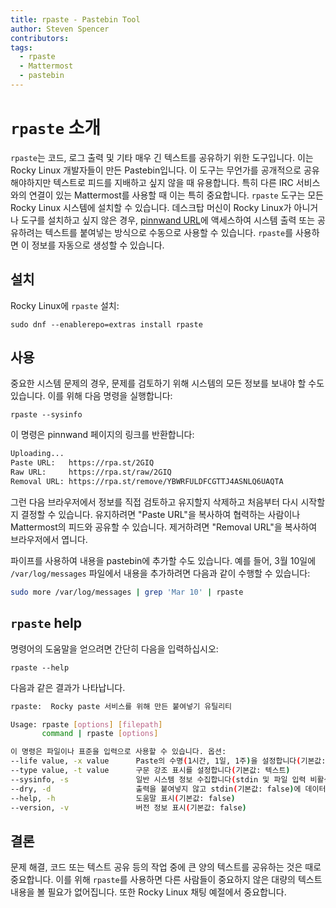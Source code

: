 ```yaml
---
title: rpaste - Pastebin Tool
author: Steven Spencer
contributors:
tags:
  - rpaste
  - Mattermost
  - pastebin
---
```


# `rpaste` 소개

`rpaste`는 코드, 로그 출력 및 기타 매우 긴 텍스트를 공유하기 위한 도구입니다. 이는 Rocky Linux 개발자들이 만든 Pastebin입니다. 이 도구는 무언가를 공개적으로 공유해야하지만 텍스트로 피드를 지배하고 싶지 않을 때 유용합니다. 특히 다른 IRC 서비스와의 연결이 있는 Mattermost를 사용할 때 이는 특히 중요합니다. `rpaste` 도구는 모든 Rocky Linux 시스템에 설치할 수 있습니다. 데스크탑 머신이 Rocky Linux가 아니거나 도구를 설치하고 싶지 않은 경우, [pinnwand URL](https://rpa.st)에 액세스하여 시스템 출력 또는 공유하려는 텍스트를 붙여넣는 방식으로 수동으로 사용할 수 있습니다. `rpaste`를 사용하면 이 정보를 자동으로 생성할 수 있습니다.

## 설치

Rocky Linux에 `rpaste` 설치:

```
sudo dnf --enablerepo=extras install rpaste
```

## 사용

중요한 시스템 문제의 경우, 문제를 검토하기 위해 시스템의 모든 정보를 보내야 할 수도 있습니다. 이를 위해 다음 명령을 실행합니다:

```
rpaste --sysinfo
```

이 명령은 pinnwand 페이지의 링크를 반환합니다:

```bash
Uploading...
Paste URL:   https://rpa.st/2GIQ
Raw URL:     https://rpa.st/raw/2GIQ
Removal URL: https://rpa.st/remove/YBWRFULDFCGTTJ4ASNLQ6UAQTA
```

그런 다음 브라우저에서 정보를 직접 검토하고 유지할지 삭제하고 처음부터 다시 시작할지 결정할 수 있습니다. 유지하려면 "Paste URL"을 복사하여 협력하는 사람이나 Mattermost의 피드와 공유할 수 있습니다. 제거하려면 "Removal URL"을 복사하여 브라우저에서 엽니다.

파이프를 사용하여 내용을 pastebin에 추가할 수도 있습니다. 예를 들어, 3월 10일에 `/var/log/messages` 파일에서 내용을 추가하려면 다음과 같이 수행할 수 있습니다:

```bash
sudo more /var/log/messages | grep 'Mar 10' | rpaste
```

## `rpaste` help

명령어의 도움말을 얻으려면 간단히 다음을 입력하십시오:

```
rpaste --help
```

다음과 같은 결과가 나타납니다.

```bash
rpaste:  Rocky paste 서비스를 위해 만든 붙여넣기 유틸리티

Usage: rpaste [options] [filepath]
       command | rpaste [options]

이 명령은 파일이나 표준을 입력으로 사용할 수 있습니다. 옵션:
--life value, -x value      Paste의 수명(1시간, 1일, 1주)을 설정합니다(기본값: 1시간)
--type value, -t value      구문 강조 표시를 설정합니다(기본값: 텍스트)
--sysinfo, -s               일반 시스템 정보 수집합니다(stdin 및 파일 입력 비활성화)(기본값: false)
--dry, -d                   출력을 붙여넣지 않고 stdin(기본값: false)에 데이터를 표시하는 건식 모드를 켭니다. --pastebin value, -p value  보낼 붙여넣기 저장소 서비스를 설정합니다. 현재 지원되는 서비스: rpaste, fpaste(기본값: "rpaste")
--help, -h                  도움말 표시(기본값: false)
--version, -v               버전 정보 표시(기본값: false)
```

## 결론

문제 해결, 코드 또는 텍스트 공유 등의 작업 중에 큰 양의 텍스트를 공유하는 것은 때로 중요합니다. 이를 위해 `rpaste`를 사용하면 다른 사람들이 중요하지 않은 대량의 텍스트 내용을 볼 필요가 없어집니다. 또한 Rocky Linux 채팅 예절에서 중요합니다.

